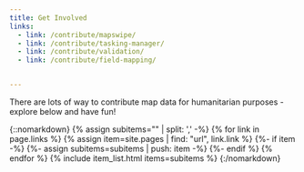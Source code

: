 ```yaml
---
title: Get Involved
links:
  - link: /contribute/mapswipe/
  - link: /contribute/tasking-manager/
  - link: /contribute/validation/
  - link: /contribute/field-mapping/


---
```


There are lots of way to contribute map data for humanitarian purposes - explore below and have fun!

{::nomarkdown}
{% assign subitems="" | split: ',' -%}
{% for link in page.links %}
  {% assign item=site.pages | find: "url", link.link %}
  {%- if item -%}
    {%- assign subitems=subitems | push: item -%}
  {%- endif %}
{% endfor %}
{% include item_list.html items=subitems %}
{:/nomarkdown}